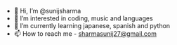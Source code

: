 - 👋 Hi, I’m @sunijsharma
- 👀 I’m interested in coding, music and languages
- 🌱 I’m currently learning japanese, spanish and python
- 📫 How to reach me - sharmasunij27@gmail.com
